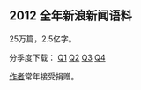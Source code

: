 <meta http-equiv="Content-Type" content="text/html; charset=utf-8">
<link href="http://jasonm23.github.com/markdown-css-themes/foghorn.css" rel="stylesheet"></link>

<title>资源</title>

## 2012 全年新浪新闻语料

25万篇，2.5亿字。 

分季度下载： 
[Q1](http://pan.baidu.com/share/link?shareid=215973&uk=1795543089)
[Q2](http://pan.baidu.com/share/link?shareid=215975&uk=1795543089)
[Q3](http://pan.baidu.com/share/link?shareid=215978&uk=1795543089)
[Q4](http://pan.baidu.com/share/link?shareid=215979&uk=1795543089)



[作者](http://zhangkaixu.github.com/)常年接受捐赠。
